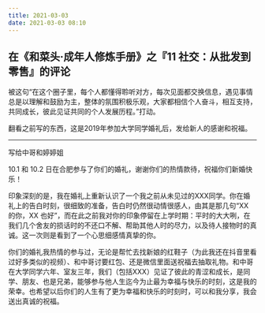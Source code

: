 ```yaml
---
title: 2021-03-03
date: 2021-03-03 08:10
---
```


## 在《和菜头·成年人修炼手册》之『11 社交：从批发到零售』的评论

被这句“在这个圈子里，每个人都懂得聆听对方，每次见面都交换信息，遇见事情总是以理解和鼓励为主，整体的氛围积极乐观，大家都相信个人奋斗，相互支持，共同成长，彼此见证共同的个人发展历程。”打动。

翻看之前写的东西，这是2019年参加大学同学婚礼后，发给新人的感谢和祝福。

- - - - - - - - - - - - - - - - - - - - - - - - - - - - - - - - - - - - - - - - - - - - - - - - - - - - - - - - - - - - - - - - 


写给中哥和婷婷姐

10.1 和 10.2 日在合肥参与了你们的婚礼，谢谢你们的热情款待，祝福你们新婚快乐！

印象深刻的是，我在婚礼上重新认识了一个我之前从未见过的XXX同学。你在婚礼上的告白时刻，很细致的准备，告白时仍然很动情很感人，由其是那几句“XX 的你，XX 也好”，而在此之前我对你的印象停留在上学时期：平时的大大咧，在我们几个舍友的损话时的不还口不解、帮助其他人时的尽力，以及待人接物时的真诚。这一次则是看到了一个心思细感情真挚的你。

你们的婚礼我热情的参与过，无论是帮忙去找新娘的红鞋子（为此我还在抖音里看过好多类似的视频）、和中哥讨要红包、还是微信里面送祝福去抽取礼物。和中哥在大学同学六年、室友三年，我们（包括XXX）见证了彼此的青涩和成长，是同学、朋友、也是兄弟，能够参与他人生迄今为止最为幸福与快乐的时刻，这是我的荣幸。也希望以后你们的人生有了更为幸福和快乐的时刻时，可以和我分享，我会送出真诚的祝福。